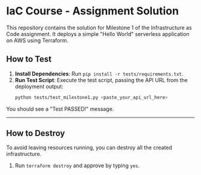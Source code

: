 # IaC Course - Assignment Solution

This repository contains the solution for Milestone 1 of the Infrastructure as Code assignment. It deploys a simple "Hello World" serverless application on AWS using Terraform.

## How to Test

1.  **Install Dependencies**: Run `pip install -r tests/requirements.txt`.
2.  **Run Test Script**: Execute the test script, passing the API URL from the deployment output:
    ```bash
    python tests/test_milestone1.py <paste_your_api_url_here>
    ```
You should see a "Test PASSED!" message.

---

## How to Destroy

To avoid leaving resources running, you can destroy all the created infrastructure.

1.  Run `terraform destroy` and approve by typing `yes`.
